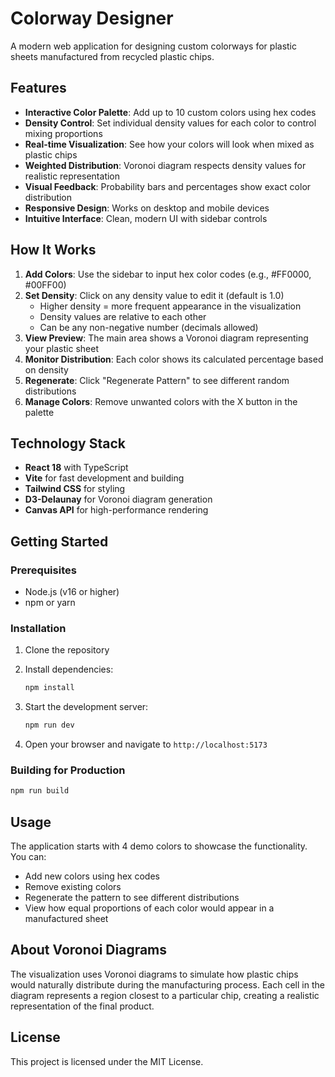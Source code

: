 # Colorway Designer

A modern web application for designing custom colorways for plastic sheets manufactured from recycled plastic chips.

## Features

- **Interactive Color Palette**: Add up to 10 custom colors using hex codes
- **Density Control**: Set individual density values for each color to control mixing proportions
- **Real-time Visualization**: See how your colors will look when mixed as plastic chips
- **Weighted Distribution**: Voronoi diagram respects density values for realistic representation
- **Visual Feedback**: Probability bars and percentages show exact color distribution
- **Responsive Design**: Works on desktop and mobile devices
- **Intuitive Interface**: Clean, modern UI with sidebar controls

## How It Works

1. **Add Colors**: Use the sidebar to input hex color codes (e.g., #FF0000, #00FF00)
2. **Set Density**: Click on any density value to edit it (default is 1.0)
   - Higher density = more frequent appearance in the visualization
   - Density values are relative to each other
   - Can be any non-negative number (decimals allowed)
3. **View Preview**: The main area shows a Voronoi diagram representing your plastic sheet
4. **Monitor Distribution**: Each color shows its calculated percentage based on density
5. **Regenerate**: Click "Regenerate Pattern" to see different random distributions
6. **Manage Colors**: Remove unwanted colors with the X button in the palette

## Technology Stack

- **React 18** with TypeScript
- **Vite** for fast development and building
- **Tailwind CSS** for styling
- **D3-Delaunay** for Voronoi diagram generation
- **Canvas API** for high-performance rendering

## Getting Started

### Prerequisites

- Node.js (v16 or higher)
- npm or yarn

### Installation

1. Clone the repository
2. Install dependencies:
   ```bash
   npm install
   ```

3. Start the development server:
   ```bash
   npm run dev
   ```

4. Open your browser and navigate to `http://localhost:5173`

### Building for Production

```bash
npm run build
```

## Usage

The application starts with 4 demo colors to showcase the functionality. You can:

- Add new colors using hex codes
- Remove existing colors
- Regenerate the pattern to see different distributions
- View how equal proportions of each color would appear in a manufactured sheet

## About Voronoi Diagrams

The visualization uses Voronoi diagrams to simulate how plastic chips would naturally distribute during the manufacturing process. Each cell in the diagram represents a region closest to a particular chip, creating a realistic representation of the final product.

## License

This project is licensed under the MIT License.